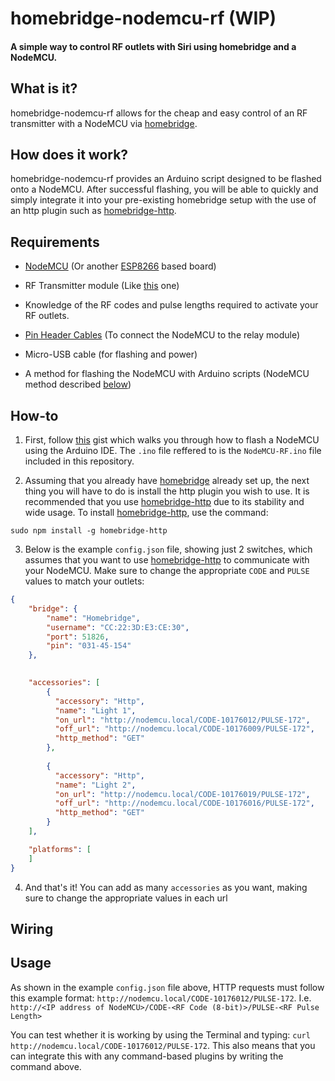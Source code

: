 # homebridge-nodemcu-rf (WIP)
#### A simple way to control RF outlets with Siri using homebridge and a NodeMCU.

## What is it?

homebridge-nodemcu-rf allows for the cheap and easy control of an RF transmitter with a NodeMCU via [homebridge](https://github.com/nfarina/homebridge).

## How does it work?

homebridge-nodemcu-rf provides an Arduino script designed to be flashed onto a NodeMCU. After successful flashing, you will be able to quickly and simply integrate it into your pre-existing homebridge setup with the use of an http plugin such as [homebridge-http](https://github.com/rudders/homebridge-http).

## Requirements

* [NodeMCU](https://en.wikipedia.org/wiki/NodeMCU) (Or another [ESP8266](https://en.wikipedia.org/wiki/ESP8266) based board)

* RF Transmitter module (Like [this](https://randomnerdtutorials.com/rf-433mhz-transmitter-receiver-module-with-arduino/) one)

* Knowledge of the RF codes and pulse lengths required to activate your RF outlets.

* [Pin Header Cables](https://learn.sparkfun.com/tutorials/connector-basics/pin-header-connectors) (To connect the NodeMCU to the relay module)

* Micro-USB cable (for flashing and power)

* A method for flashing the NodeMCU with Arduino scripts (NodeMCU method described [below](#how-to))

## How-to

1. First, follow [this](https://gist.github.com/Tommrodrigues/8d9d3b886936ccea9c21f495755640dd) gist which walks you through how to flash a NodeMCU using the Arduino IDE. The `.ino` file reffered to is the `NodeMCU-RF.ino` file included in this repository.

2. Assuming that you already have [homebridge](https://github.com/nfarina/homebridge#installation) already set up, the next thing you will have to do is install the http plugin you wish to use. It is recommended that you use [homebridge-http](https://github.com/rudders/homebridge-http) due to its stability and wide usage. To install [homebridge-http](https://github.com/rudders/homebridge-http), use the command:
```
sudo npm install -g homebridge-http
```

3. Below is the example `config.json` file, showing just 2 switches,  which assumes that you want to use [homebridge-http](https://github.com/rudders/homebridge-http) to communicate with your NodeMCU. Make sure to change the appropriate `CODE` and `PULSE` values to match your outlets:

```json
{
    "bridge": {
        "name": "Homebridge",
        "username": "CC:22:3D:E3:CE:30",
        "port": 51826,
        "pin": "031-45-154"
    },
   

    "accessories": [
        {
          "accessory": "Http",
          "name": "Light 1",
          "on_url": "http://nodemcu.local/CODE-10176012/PULSE-172",
          "off_url": "http://nodemcu.local/CODE-10176009/PULSE-172",
          "http_method": "GET"
        },
        
        {
          "accessory": "Http",
          "name": "Light 2",
          "on_url": "http://nodemcu.local/CODE-10176019/PULSE-172",
          "off_url": "http://nodemcu.local/CODE-10176016/PULSE-172",
          "http_method": "GET"
        }
    ],

    "platforms": [
    ]
}
```

4. And that's it! You can add as many `accessories` as you want, making sure to change the appropriate values in each url

## Wiring

## Usage

As shown in the example `config.json` file above, HTTP requests must follow this example format: `http://nodemcu.local/CODE-10176012/PULSE-172`. I.e. `http://<IP address of NodeMCU>/CODE-<RF Code (8-bit)>/PULSE-<RF Pulse Length>`

You can test whether it is working by using the Terminal and typing: `curl http://nodemcu.local/CODE-10176012/PULSE-172`.
This also means that you can integrate this with any command-based plugins by writing the command above.
